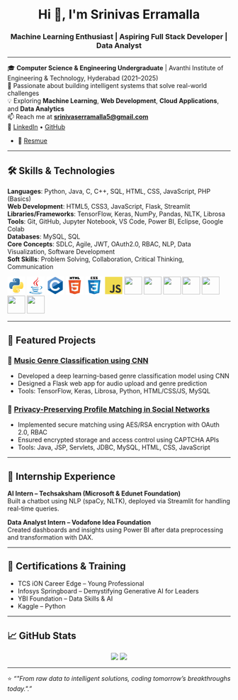 <h1 align="center">Hi 👋, I'm Srinivas Erramalla</h1>
<h3 align="center">Machine Learning Enthusiast | Aspiring Full Stack Developer | Data Analyst </h3>

---

🎓 **Computer Science & Engineering Undergraduate** | Avanthi Institute of Engineering & Technology, Hyderabad (2021–2025)  
📌 Passionate about building intelligent systems that solve real-world challenges  
💡 Exploring **Machine Learning**, **Web Development**, **Cloud Applications**, and **Data Analytics**  
📫 Reach me at **srinivaserramalla5@gmail.com**  
🔗 [LinkedIn](https://linkedin.com/in/srinivaserramalla) • [GitHub](https://github.com/Srinivas-Vid)
- 📄 [Resmue](https://drive.google.com/file/d/127s5SWyWgmZFqDzP2h2XI_A__L2XmEg-/view?usp=drivesdk )

---

## 🛠️ Skills & Technologies

**Languages**: Python, Java, C, C++, SQL, HTML, CSS, JavaScript, PHP (Basics)  
**Web Development**: HTML5, CSS3, JavaScript, Flask, Streamlit  
**Libraries/Frameworks**: TensorFlow, Keras, NumPy, Pandas, NLTK, Librosa  
**Tools**: Git, GitHub, Jupyter Notebook, VS Code, Power BI, Eclipse, Google Colab  
**Databases**: MySQL, SQL  
**Core Concepts**: SDLC, Agile, JWT, OAuth2.0, RBAC, NLP, Data Visualization, Software Development  
**Soft Skills**: Problem Solving, Collaboration, Critical Thinking, Communication

<p align="left">
  <img src="https://raw.githubusercontent.com/devicons/devicon/master/icons/python/python-original.svg" width="40" height="40"/>
  <img src="https://raw.githubusercontent.com/devicons/devicon/master/icons/java/java-original.svg" width="40" height="40"/>
  <img src="https://raw.githubusercontent.com/devicons/devicon/master/icons/c/c-original.svg" width="40" height="40"/>
  <img src="https://raw.githubusercontent.com/devicons/devicon/master/icons/html5/html5-original-wordmark.svg" width="40" height="40"/>
  <img src="https://raw.githubusercontent.com/devicons/devicon/master/icons/css3/css3-original-wordmark.svg" width="40" height="40"/>
  <img src="https://raw.githubusercontent.com/devicons/devicon/master/icons/javascript/javascript-original.svg" width="40" height="40"/>
  <img src="https://www.vectorlogo.zone/logos/git-scm/git-scm-icon.svg" width="40" height="40"/>
  <img src="https://cdn.jsdelivr.net/gh/devicons/devicon/icons/pandas/pandas-original.svg" width="40" height="40"/>
  <img src="https://cdn.jsdelivr.net/gh/devicons/devicon/icons/numpy/numpy-original.svg" width="40" height="40"/>
  <img src="https://upload.wikimedia.org/wikipedia/commons/0/05/Scikit_learn_logo_small.svg" width="40" height="40"/>
  <img src="https://www.vectorlogo.zone/logos/opencv/opencv-icon.svg" width="40" height="40"/>
  <img src="https://streamlit.io/images/brand/streamlit-mark-color.svg" width="40" height="40"/>
  <img src="https://img.icons8.com/color/48/power-bi.png" width="40" height="40"/>
</p>

---

## 💼 Featured Projects

### 🎵 [Music Genre Classification using CNN](https://github.com/Srinivas-Vid/Music-Genre-Classification)
- Developed a deep learning-based genre classification model using CNN  
- Designed a Flask web app for audio upload and genre prediction  
- Tools: TensorFlow, Keras, Librosa, Python, HTML/CSS/JS, MySQL

### 🔐 [Privacy-Preserving Profile Matching in Social Networks](https://github.com/Srinivas-Vid/Social-Network-Privacy)
- Implemented secure matching using AES/RSA encryption with OAuth 2.0, RBAC  
- Ensured encrypted storage and access control using CAPTCHA APIs  
- Tools: Java, JSP, Servlets, JDBC, MySQL, HTML, CSS, JavaScript

---

## 🧠 Internship Experience

**AI Intern – Techsaksham (Microsoft & Edunet Foundation)**  
Built a chatbot using NLP (spaCy, NLTK), deployed via Streamlit for handling real-time queries.

**Data Analyst Intern – Vodafone Idea Foundation**  
Created dashboards and insights using Power BI after data preprocessing and transformation with DAX.

---

## 📜 Certifications & Training

- TCS iON Career Edge – Young Professional  
- Infosys Springboard – Demystifying Generative AI for Leaders  
- YBI Foundation – Data Skills & AI  
- Kaggle – Python  

---

## 📈 GitHub Stats

<p align="center">
  <img src="https://github-readme-stats.vercel.app/api?username=Srinivas-Vid&show_icons=true&theme=dracula&count_private=true" height="150" />
  <img src="https://github-readme-stats.vercel.app/api/top-langs/?username=Srinivas-Vid&layout=compact&theme=dracula" height="150" />
</p>

---

⭐ _“"From raw data to intelligent solutions, coding tomorrow’s breakthroughs today.".”_
